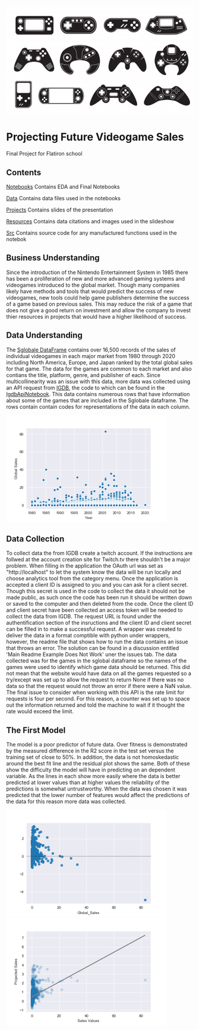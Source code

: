 ![VideoGameImage](https://github.com/RCKettel/CapstoneProject/blob/main/Resources/Images/video-game-controllers.jpg)

# Projecting Future Videogame Sales
Final Project for Flatiron school

## Contents

[Notebooks](https://github.com/RCKettel/CapstoneProject/tree/main/Notebooks)
Contains EDA and Final Notebooks

[Data](https://github.com/RCKettel/CapstoneProject/tree/main/Data)
Contains data files used in the notebooks

[Projects](https://github.com/RCKettel/CapstoneProject/tree/main/Projects)
Contains slides of the presentation 

[Resources](https://github.com/RCKettel/CapstoneProject/tree/main/Resources)
Contains data citations and images used in the slideshow

[Src](https://github.com/RCKettel/CapstoneProject/tree/main/Src)
Contains source code for any manufactured functions used in the notebok

## Business Understanding
Since the introduction of the Nintendo Entertainment System in 1985 there has been a proliferation of new and more advanced gaming systems and videogames introduced to the global market.  Though many companies likely have methods and tools that would predict the success of new videogames, new tools could help game publishers determine the success of a game based on previous sales.  This may reduce the risk of a game that does not give a good return on investment and allow the company to invest thier resources in projects that would have a higher likelihood of success. 

## Data Understanding
The [Sglobale DataFrame](https://data.world/julienf/video-games-global-sales-in-volume-1983-2017) contains over 16,500 records of the sales of individual videogames in each major market from 1980 through 2020 including North America, Europe, and Japan ranked by the total global sales for that game.  The data for the games are common to each market and also contians the title, platform, genre, and publisher of each.  Since multicollinearity was an issue with this data, more data was collected using an API request from [IGDB](pi-docs.igdb.com/#about), the code to which can be found in the [IgdbApiNotebook](https://github.com/RCKettel/CapstoneProject/blob/main/Notebooks/IgdbApiNotebook.ipynb).  This data contains numerous rows that have information about some of the games that are included in the Sglobale dataframe.  The rows contain contain codes for representations of the data in each column.

![YearlyEarnings](https://github.com/RCKettel/CapstoneProject/blob/main/Resources/Images/GsalesScatter.png)

## Data Collection
To collect data the from IGDB create a twitch account. If the instructions are follwed at the account creation site for Twitch.tv there shouldn't be a major problem. When filling in the application the OAuth url was set as "http://localhost" to let the system know the data will be run locally and choose analytics tool from the category menu. Once the application is accepted a client ID is assigned to you and you can ask for a client secret. Though this secret is used in the code to collect the data it should not be made public, as such once the code has been run it should be written down or saved to the computer and then deleted from the code.  Once the client ID and client secret have been collected an access token will be needed to collect the data from IGDB. The request URL is found under the authentification section of the insructions and the client ID and client secret can be filled in to make a successful request. A wrapper was created to deliver the data in a format comptible with python under wrappers, however, the readme file that shows how to run the data contains an issue that throws an error. The solution can be found in a discussion entitled 'Main Readme Example Does Not Work' uner the issues tab.  The data collected was for the games in the sglobal dataframe so the names of the games were used to identify which game data should be returned. This did not mean that the website would have data on all the games requested so a try/except was set up to allow the request to return None if there was no data so that the request would not throw an error if there were a NaN value. The final issue to consider when working with this API is the rate limit for requests is four per second. For this reason, a counter was set up to space out the information returned and told the machine to wait if it thought the rate would exceed the limit.

## The First Model
The model is a poor predictor of future data. Over fitness is demonstrated by the measured difference in the R2 score in the test set versus the training set of close to 50%. In addition, the data is not homoskedastic around the best fit line and the residual plot shows the same. Both of these show the difficulty the model will have in predicting on an dependent variable. As the lines in each show more easily where the data is better predicted at lower values than at higher values the reliability of the predictions is somewhat untrustworthy. When the data was chosen it was predicted that the lower number of features would affect the predictions of the data for this reason more data was collected.

![ResidPlt](https://github.com/RCKettel/CapstoneProject/blob/main/Resources/Images/ModOneResidPlt.png)
![Regplt](https://github.com/RCKettel/CapstoneProject/blob/main/Resources/Images/ModOneRegPlt.png)


